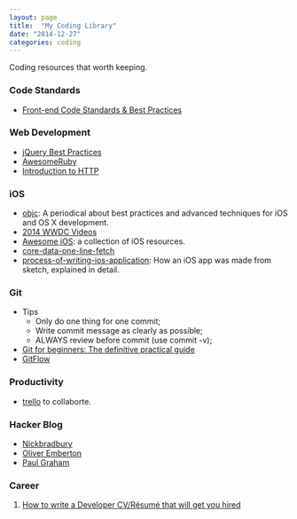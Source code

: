 ```yaml
---
layout: page
title:  "My Coding Library"
date: "2014-12-27"
categories: coding
---
```


Coding resources that worth keeping.

### Code Standards
* [Front-end Code Standards & Best Practices](http://isobar-idev.github.io/code-standards/)

### Web Development
* [jQuery Best Practices](http://gregfranko.com/jquery-best-practices/#/13)
* [AwesomeRuby](https://github.com/markets/awesome-ruby)
* [Introduction to HTTP](http://www.gotealeaf.com/books/http)

### iOS
* [objc](http://www.objc.io/): A periodical about best practices and advanced
   techniques for iOS and OS X development.
* [2014 WWDC Videos](https://developer.apple.com/videos/wwdc/2014/)
* [Awesome iOS](https://github.com/vsouza/awesome-ios): a collection of iOS resources.
* [core-data-one-line-fetch](http://www.cocoawithlove.com/2008/03/core-data-one-line-fetch.html)
* [process-of-writing-ios-application](http://www.cocoawithlove.com/2011/06/process-of-writing-ios-application.html): How an iOS app was made from sketch, explained in detail.

### Git
* Tips
  * Only do one thing for one commit;
  * Write commit message as clearly as possible;
  * ALWAYS review before commit (use commit -v);
* [Git for beginners: The definitive practical guide](http://stackoverflow.com/questions/315911/git-for-beginners-the-definitive-practical-guide)
* [GitFlow](http://nvie.com/posts/a-successful-git-branching-model/)

### Productivity
* [trello](www.trello.com) to collaborte.

### Hacker Blog
* [Nickbradbury](http://nickbradbury.com/)
* [Oliver Emberton](http://oliveremberton.com/)
* [Paul Graham](http://paulgraham.com/)

### Career
1. [How to write a Developer CV/Résumé that will get you hired](http://www.slideshare.net/perlcareers/how-to-write-a-developer-cvrsum-that-will-get-you-hired)
